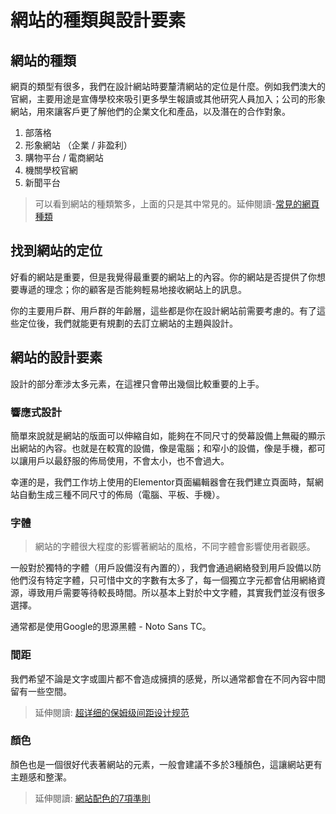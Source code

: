 # 網站的種類與設計要素

## 網站的種類
網頁的類型有很多，我們在設計網站時要釐清網站的定位是什麼。例如我們澳大的官網，主要用途是宣傳學校來吸引更多學生報讀或其他研究人員加入；公司的形象網站，用來讓客戶更了解他們的企業文化和產品，以及潛在的合作對象。

1. 部落格
2. 形象網站 （企業 / 非盈利）
3. 購物平台 / 電商網站
4. 機關學校官網
5. 新聞平台

> 可以看到網站的種類繁多，上面的只是其中常見的。延伸閱讀-[常見的網頁種類](https://rich01.com/4-webiste-types/)

## 找到網站的定位
好看的網站是重要，但是我覺得最重要的網站上的內容。你的網站是否提供了你想要專遞的理念；你的顧客是否能夠輕易地接收網站上的訊息。

你的主要用戶群、用戶群的年齡層，這些都是你在設計網站前需要考慮的。有了這些定位後，我們就能更有規劃的去訂立網站的主題與設計。

## 網站的設計要素
設計的部分牽涉太多元素，在這裡只會帶出幾個比較重要的上手。

### 響應式設計
簡單來說就是網站的版面可以伸縮自如，能夠在不同尺寸的熒幕設備上無礙的顯示出網站的內容。也就是在較寬的設備，像是電腦；和窄小的設備，像是手機，都可以讓用戶以最舒服的佈局使用，不會太小，也不會過大。

幸運的是，我們工作坊上使用的Elementor頁面編輯器會在我們建立頁面時，幫網站自動生成三種不同尺寸的佈局（電腦、平板、手機）。

### 字體
> 網站的字體很大程度的影響著網站的風格，不同字體會影響使用者觀感。

一般對於獨特的字體（用戶設備沒有內置的），我們會通過網絡發到用戶設備以防他們沒有特定字體，只可惜中文的字數有太多了，每一個獨立字元都會佔用網絡資源，導致用戶需要等待較長時間。所以基本上對於中文字體，其實我們並沒有很多選擇。

通常都是使用Google的思源黑體 - Noto Sans TC。

### 間距
我們希望不論是文字或圖片都不會造成擁擠的感覺，所以通常都會在不同內容中間留有一些空間。

> 延伸閱讀: [超详细的保姆级间距设计规范](https://www.uisdc.com/code-for-design-of-spacing#:~:text=%E9%97%B4%E8%B7%9D%E7%9A%84%E5%9F%BA%E6%95%B0%E8%B6%8A%E5%B0%8F,%E5%A4%A7%E5%A4%9A%E6%95%B0%E7%9A%84%E4%BD%BF%E7%94%A8%E5%9C%BA%E6%99%AF%E3%80%82)

### 顏色
顏色也是一個很好代表著網站的元素，一般會建議不多於3種顏色，這讓網站更有主題感和整潔。

> 延伸閱讀: [網站配色的7項準則
](https://www.corners.com.tw/article_detail/51#:~:text=%E5%BC%B7%E7%83%88%E7%9A%84%E9%A1%8F%E8%89%B2%E5%A6%82%E7%B4%85%E8%89%B2,%E5%9C%B0%E6%89%BE%E5%88%B0%E6%89%80%E9%9C%80%E5%85%A7%E5%AE%B9%E3%80%82)